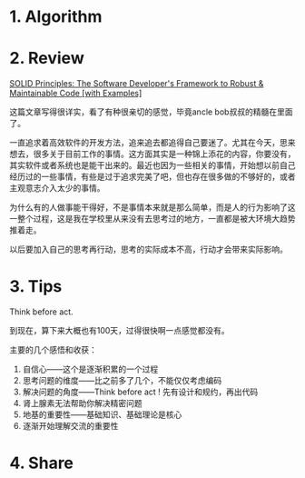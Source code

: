# 1. Algorithm

# 2. Review

[SOLID Principles: The Software Developer's Framework to Robust & Maintainable Code [with Examples]](https://khalilstemmler.com/articles/solid-principles/solid-typescript/)

这篇文章写得很详实，看了有种很亲切的感觉，毕竟ancle bob叔叔的精髓在里面了。

一直追求着高效软件的开发方法，追来追去都追得自己要迷了。尤其在今天，思来想去，很多关于目前工作的事情。这方面其实是一种锦上添花的内容，你要没有，其实软件或者系统也是能干出来的。最近也因为一些相关的事情，开始想以前自己经历过的一些事情，有些是过于追求完美了吧，但也存在很多做的不够好的，或者主观意志介入太少的事情。

为什么有的人做事能干得好，不是事情本来就是那么简单，而是人的行为影响了这一整个过程，这是我在学校里从来没有去思考过的地方，一直都是被大环境大趋势推着走。

以后要加入自己的思考再行动，思考的实际成本不高，行动才会带来实际影响。

# 3. Tips

Think before act.

到现在，算下来大概也有100天，过得很快啊一点感觉都没有。

主要的几个感悟和收获：

1. 自信心——这个是逐渐积累的一个过程
2. 思考问题的维度——比之前多了几个，不能仅仅考虑编码
3. 解决问题的角度——Think before act ! 先有设计和规约，再出代码
4. 肾上腺素无法帮助你解决精密问题
5. 地基的重要性——基础知识、基础理论是核心
6. 逐渐开始理解交流的重要性

# 4. Share